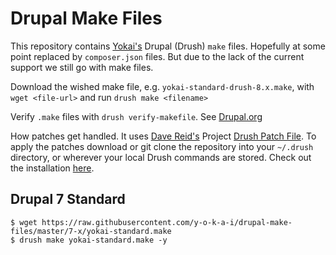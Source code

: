 Drupal Make Files
=================
This repository contains [Yokai's](https://github.com/y-o-k-a-i) Drupal (Drush) `make` files. Hopefully at some point replaced by `composer.json` files. But due to the lack of the current support we still go with make files.

Download the wished make file, e.g. `yokai-standard-drush-8.x.make`, with `wget <file-url>` and run `drush make <filename>`

Verify `.make` files with `drush verify-makefile`. See [Drupal.org](https://www.drupal.org/project/drupalorg_drush)

How patches get handled. It uses [Dave Reid's](https://github.com/davereid) Project [Drush Patch File](https://github.com/davereid/drush-patchfile). To apply the patches download or git clone the repository into your `~/.drush` directory, or wherever your local Drush commands are stored. Check out the installation [here](https://bitbucket.org/davereid/drush-patchfile/overview#markdown-header-installation).

Drupal 7 Standard
-----------------
```
$ wget https://raw.githubusercontent.com/y-o-k-a-i/drupal-make-files/master/7-x/yokai-standard.make
$ drush make yokai-standard.make -y
```
